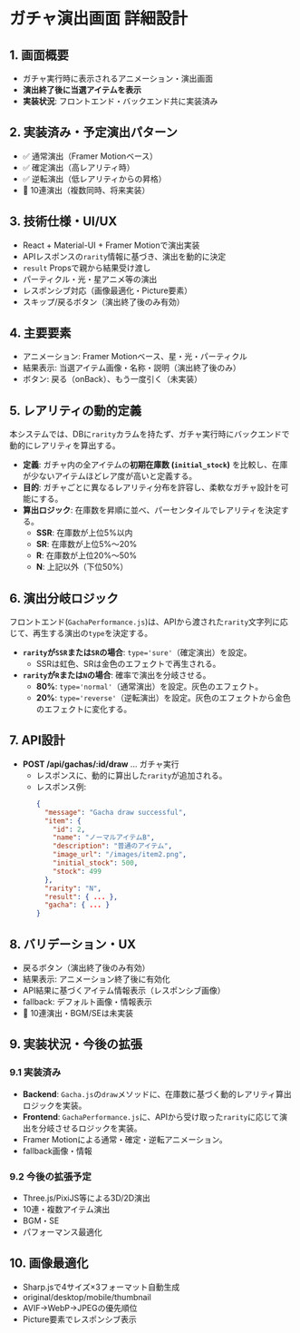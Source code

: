 # ガチャ演出画面 詳細設計

## 1. 画面概要
- ガチャ実行時に表示されるアニメーション・演出画面
- **演出終了後に当選アイテムを表示**
- **実装状況**: フロントエンド・バックエンド共に実装済み

## 2. 実装済み・予定演出パターン
- ✅ 通常演出（Framer Motionベース）
- ✅ 確定演出（高レアリティ時）
- ✅ 逆転演出（低レアリティからの昇格）
- 🔄 10連演出（複数同時、将来実装）

## 3. 技術仕様・UI/UX
- React + Material-UI + Framer Motionで演出実装
- APIレスポンスの`rarity`情報に基づき、演出を動的に決定
- `result` Propsで親から結果受け渡し
- パーティクル・光・星アニメ等の演出
- レスポンシブ対応（画像最適化・Picture要素）
- スキップ/戻るボタン（演出終了後のみ有効）

## 4. 主要要素
- アニメーション: Framer Motionベース、星・光・パーティクル
- 結果表示: 当選アイテム画像・名称・説明（演出終了後のみ）
- ボタン: 戻る（onBack）、もう一度引く（未実装）

## 5. レアリティの動的定義
本システムでは、DBに`rarity`カラムを持たず、ガチャ実行時にバックエンドで動的にレアリティを算出する。

- **定義**: ガチャ内の全アイテムの**初期在庫数 (`initial_stock`)** を比較し、在庫が少ないアイテムほどレア度が高いと定義する。
- **目的**: ガチャごとに異なるレアリティ分布を許容し、柔軟なガチャ設計を可能にする。
- **算出ロジック**: 在庫数を昇順に並べ、パーセンタイルでレアリティを決定する。
  - **SSR**: 在庫数が上位5%以内
  - **SR**: 在庫数が上位5%〜20%
  - **R**: 在庫数が上位20%〜50%
  - **N**: 上記以外（下位50%）

## 6. 演出分岐ロジック
フロントエンド(`GachaPerformance.js`)は、APIから渡された`rarity`文字列に応じて、再生する演出の`type`を決定する。

- **`rarity`が`SSR`または`SR`の場合**: `type='sure'`（確定演出）を設定。
  - SSRは虹色、SRは金色のエフェクトで再生される。
- **`rarity`が`R`または`N`の場合**: 確率で演出を分岐させる。
  - **80%**: `type='normal'`（通常演出）を設定。灰色のエフェクト。
  - **20%**: `type='reverse'`（逆転演出）を設定。灰色のエフェクトから金色のエフェクトに変化する。

## 7. API設計
- **POST /api/gachas/:id/draw** ... ガチャ実行
  - レスポンスに、動的に算出した`rarity`が追加される。
  - レスポンス例:
    ```json
    {
      "message": "Gacha draw successful",
      "item": {
        "id": 2,
        "name": "ノーマルアイテムB",
        "description": "普通のアイテム",
        "image_url": "/images/item2.png",
        "initial_stock": 500,
        "stock": 499
      },
      "rarity": "N",
      "result": { ... },
      "gacha": { ... }
    }
    ```

## 8. バリデーション・UX
- 戻るボタン（演出終了後のみ有効）
- 結果表示: アニメーション終了後に有効化
- API結果に基づくアイテム情報表示（レスポンシブ画像）
- fallback: デフォルト画像・情報表示
- 🔄 10連演出・BGM/SEは未実装

## 9. 実装状況・今後の拡張
### 9.1 実装済み
- **Backend**: `Gacha.js`の`draw`メソッドに、在庫数に基づく動的レアリティ算出ロジックを実装。
- **Frontend**: `GachaPerformance.js`に、APIから受け取った`rarity`に応じて演出を分岐させるロジックを実装。
- Framer Motionによる通常・確定・逆転アニメーション。
- fallback画像・情報

### 9.2 今後の拡張予定
- Three.js/PixiJS等による3D/2D演出
- 10連・複数アイテム演出
- BGM・SE
- パフォーマンス最適化

## 10. 画像最適化
- Sharp.jsで4サイズ×3フォーマット自動生成
- original/desktop/mobile/thumbnail
- AVIF→WebP→JPEGの優先順位
- Picture要素でレスポンシブ表示